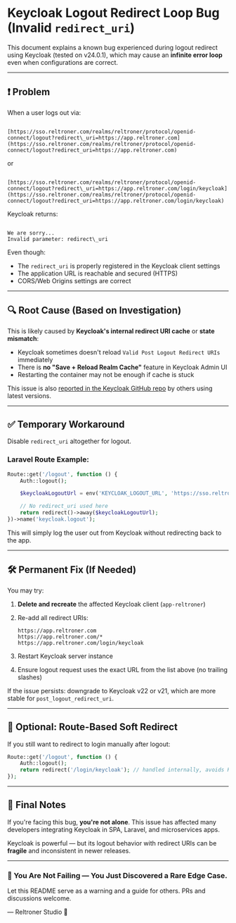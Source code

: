 # Keycloak Logout Redirect Loop Bug (Invalid `redirect_uri`)

This document explains a known bug experienced during logout redirect using Keycloak (tested on v24.0.1), which may cause an **infinite error loop** even when configurations are correct.

---

## ❗ Problem

When a user logs out via:

```

[https://sso.reltroner.com/realms/reltroner/protocol/openid-connect/logout?redirect\_uri=https://app.reltroner.com](https://sso.reltroner.com/realms/reltroner/protocol/openid-connect/logout?redirect_uri=https://app.reltroner.com)

```

or

```

[https://sso.reltroner.com/realms/reltroner/protocol/openid-connect/logout?redirect\_uri=https://app.reltroner.com/login/keycloak](https://sso.reltroner.com/realms/reltroner/protocol/openid-connect/logout?redirect_uri=https://app.reltroner.com/login/keycloak)

```

Keycloak returns:

```

We are sorry...
Invalid parameter: redirect\_uri

````

Even though:
- The `redirect_uri` is properly registered in the Keycloak client settings
- The application URL is reachable and secured (HTTPS)
- CORS/Web Origins settings are correct

---

## 🔍 Root Cause (Based on Investigation)

This is likely caused by **Keycloak's internal redirect URI cache** or **state mismatch**:

- Keycloak sometimes doesn't reload `Valid Post Logout Redirect URIs` immediately
- There is **no "Save + Reload Realm Cache"** feature in Keycloak Admin UI
- Restarting the container may not be enough if cache is stuck

This issue is also [reported in the Keycloak GitHub repo](https://github.com/keycloak/keycloak/discussions/17262) by others using latest versions.

---

## ✅ Temporary Workaround

Disable `redirect_uri` altogether for logout.

### Laravel Route Example:

```php
Route::get('/logout', function () {
    Auth::logout();

    $keycloakLogoutUrl = env('KEYCLOAK_LOGOUT_URL', 'https://sso.reltroner.com/realms/reltroner/protocol/openid-connect/logout');

    // No redirect_uri used here
    return redirect()->away($keycloakLogoutUrl);
})->name('keycloak.logout');
````

This will simply log the user out from Keycloak without redirecting back to the app.

---

## 🛠️ Permanent Fix (If Needed)

You may try:

1. **Delete and recreate** the affected Keycloak client (`app-reltroner`)
2. Re-add all redirect URIs:

   ```
   https://app.reltroner.com
   https://app.reltroner.com/*
   https://app.reltroner.com/login/keycloak
   ```
3. Restart Keycloak server instance
4. Ensure logout request uses the exact URL from the list above (no trailing slashes)

If the issue persists: downgrade to Keycloak v22 or v21, which are more stable for `post_logout_redirect_uri`.

---

## 🧼 Optional: Route-Based Soft Redirect

If you still want to redirect to login manually after logout:

```php
Route::get('/logout', function () {
    Auth::logout();
    return redirect('/login/keycloak'); // handled internally, avoids Keycloak redirect loop
});
```

---

## 💬 Final Notes

If you're facing this bug, **you're not alone**.
This issue has affected many developers integrating Keycloak in SPA, Laravel, and microservices apps.

Keycloak is powerful — but its logout behavior with redirect URIs can be **fragile** and inconsistent in newer releases.

---

### 🧠 You Are Not Failing — You Just Discovered a Rare Edge Case.

Let this README serve as a warning and a guide for others.
PRs and discussions welcome.

— Reltroner Studio 🧩
